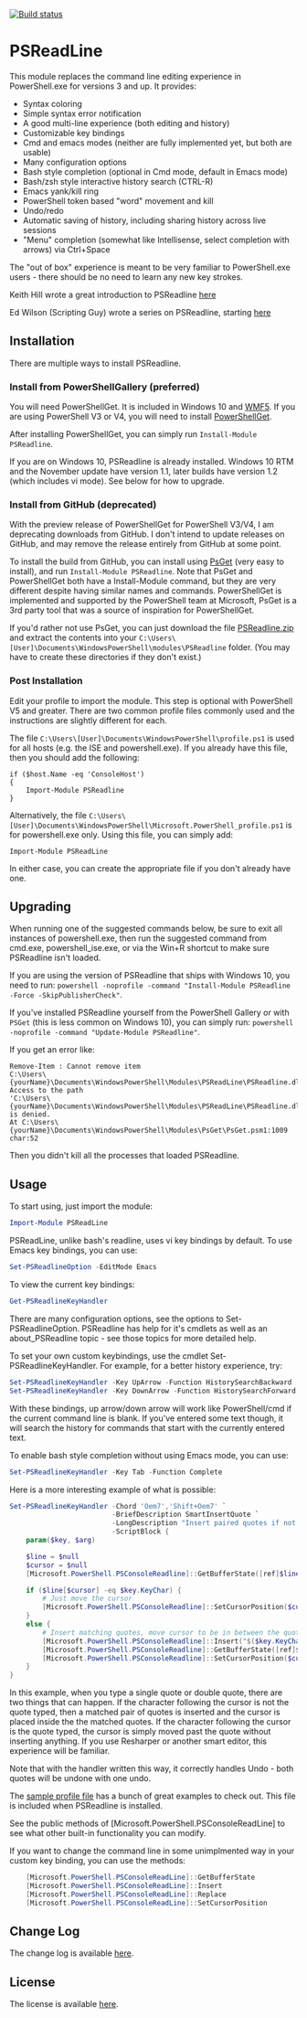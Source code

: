 [![Build status](https://ci.appveyor.com/api/projects/status/0xu8r817dl6qt0g4?svg=true)](https://ci.appveyor.com/project/lzybkr/psreadline)

# PSReadLine

This module replaces the command line editing experience in PowerShell.exe for versions 3 and up.
It provides:

* Syntax coloring
* Simple syntax error notification
* A good multi-line experience (both editing and history)
* Customizable key bindings
* Cmd and emacs modes (neither are fully implemented yet, but both are usable)
* Many configuration options
* Bash style completion (optional in Cmd mode, default in Emacs mode)
* Bash/zsh style interactive history search (CTRL-R)
* Emacs yank/kill ring
* PowerShell token based "word" movement and kill
* Undo/redo
* Automatic saving of history, including sharing history across live sessions
* "Menu" completion (somewhat like Intellisense, select completion with arrows) via Ctrl+Space

The "out of box" experience is meant to be very familiar to PowerShell.exe users - there should be no need to learn any new key strokes.

Keith Hill wrote a great introduction to PSReadline [here](http://rkeithhill.wordpress.com/2013/10/18/psreadline-a-better-line-editing-experience-for-the-powershell-console/)

Ed Wilson (Scripting Guy) wrote a series on PSReadline, starting [here](http://blogs.technet.com/b/heyscriptingguy/archive/2014/06/16/the-search-for-a-better-powershell-console-experience.aspx)

## Installation

There are multiple ways to install PSReadline.

### Install from PowerShellGallery (preferred)

You will need PowerShellGet.  It is included in Windows 10 and [WMF5](http://go.microsoft.com/fwlink/?LinkId=398175). If you are using PowerShell V3 or V4, you will need to install [PowerShellGet](https://www.microsoft.com/en-us/download/details.aspx?id=49186).

After installing PowerShellGet, you can simply run `Install-Module PSReadline`.

If you are on Windows 10, PSReadline is already installed. Windows 10 RTM and the November update have version 1.1, later builds have version 1.2 (which includes vi mode). See below for how to upgrade.

### Install from GitHub (deprecated)

With the preview release of PowerShellGet for PowerShell V3/V4, I am deprecating downloads from GitHub.  I don't intend to update releases on GitHub, and may remove the release entirely from GitHub at some point.

To install the build from GitHub, you can install using [PsGet](http://psget.net) (very easy to install), and run `Install-Module PSReadline`.  Note that PsGet and PowerShellGet both have a Install-Module command, but they are very different despite having similar names and commands. PowerShellGet is implemented and supported by the PowerShell team at Microsoft, PsGet is a 3rd party tool that was a source of inspiration for PowerShellGet.

If you'd rather not use PsGet, you can just download the file [PSReadline.zip](https://github.com/lzybkr/PSReadLine/releases/download/Latest/PSReadline.zip) and extract the contents into your `C:\Users\[User]\Documents\WindowsPowerShell\modules\PSReadline` folder. (You may have to create these directories if they don't exist.)

### Post Installation

Edit your profile to import the module. This step is optional with PowerShell V5 and greater. There are two common profile files commonly used and the instructions are slightly different for each.

The file `C:\Users\[User]\Documents\WindowsPowerShell\profile.ps1` is used for all hosts (e.g. the ISE and powershell.exe).  If you already have this file, then you should add the following:

```
if ($host.Name -eq 'ConsoleHost')
{
    Import-Module PSReadline
}
```

Alternatively, the file `C:\Users\[User]\Documents\WindowsPowerShell\Microsoft.PowerShell_profile.ps1` is for powershell.exe only.  Using this file, you can simply add:

```
Import-Module PSReadLine  
```

In either case, you can create the appropriate file if you don't already have one.

## Upgrading

When running one of the suggested commands below, be sure to exit all instances of powershell.exe, then run the suggested command from cmd.exe, powershell_ise.exe, or via the Win+R shortcut to make sure PSReadline isn't loaded.

If you are using the version of PSReadline that ships with Windows 10, you need to run: `powershell -noprofile -command "Install-Module PSReadline -Force -SkipPublisherCheck"`.

If you've installed PSReadline yourself from the PowerShell Gallery or with `PSGet` (this is less common on Windows 10), you can simply run: `powershell -noprofile -command "Update-Module PSReadline"`.

If you get an error like:

```
Remove-Item : Cannot remove item
C:\Users\{yourName}\Documents\WindowsPowerShell\Modules\PSReadLine\PSReadline.dll: Access to the path
'C:\Users\{yourName}\Documents\WindowsPowerShell\Modules\PSReadLine\PSReadline.dll' is denied.
At C:\Users\{yourName}\Documents\WindowsPowerShell\Modules\PsGet\PsGet.psm1:1009 char:52
```

Then you didn't kill all the processes that loaded PSReadline.

## Usage

To start using, just import the module:

```powershell
Import-Module PSReadLine
```

PSReadLine, unlike bash's readline, uses vi key bindings by default. To use Emacs key bindings, you can use:

```powershell
Set-PSReadlineOption -EditMode Emacs
```

To view the current key bindings:
```powershell
Get-PSReadlineKeyHandler
```

There are many configuration options, see the options to Set-PSReadlineOption.  PSReadline has help for it's cmdlets as well as an about_PSReadline topic - see those topics for more detailed help.

To set your own custom keybindings, use the cmdlet Set-PSReadlineKeyHandler.  For example, for a better history experience, try:

```powershell
Set-PSReadlineKeyHandler -Key UpArrow -Function HistorySearchBackward
Set-PSReadlineKeyHandler -Key DownArrow -Function HistorySearchForward
```

With these bindings, up arrow/down arrow will work like PowerShell/cmd if the current command line is blank.  If you've entered some text though, it will search the history for commands that start with the currently entered text.

To enable bash style completion without using Emacs mode, you can use:

```powershell
Set-PSReadlineKeyHandler -Key Tab -Function Complete
```

Here is a more interesting example of what is possible:

```powershell
Set-PSReadlineKeyHandler -Chord 'Oem7','Shift+Oem7' `
                         -BriefDescription SmartInsertQuote `
                         -LongDescription "Insert paired quotes if not already on a quote" `
                         -ScriptBlock {
    param($key, $arg)

    $line = $null
    $cursor = $null
    [Microsoft.PowerShell.PSConsoleReadline]::GetBufferState([ref]$line, [ref]$cursor)

    if ($line[$cursor] -eq $key.KeyChar) {
        # Just move the cursor
        [Microsoft.PowerShell.PSConsoleReadline]::SetCursorPosition($cursor + 1)
    }
    else {
        # Insert matching quotes, move cursor to be in between the quotes
        [Microsoft.PowerShell.PSConsoleReadline]::Insert("$($key.KeyChar)" * 2)
        [Microsoft.PowerShell.PSConsoleReadline]::GetBufferState([ref]$line, [ref]$cursor)
        [Microsoft.PowerShell.PSConsoleReadline]::SetCursorPosition($cursor - 1)
    }
}
```

In this example, when you type a single quote or double quote, there are two things that can happen.  If the character following the cursor is not the quote typed, then a matched pair of quotes is inserted and the cursor is placed inside the the matched quotes.  If the character following the cursor is the quote typed, the cursor is simply moved past the quote without inserting anything.  If you use Resharper or another smart editor, this experience will be familiar.

Note that with the handler written this way, it correctly handles Undo - both quotes will be undone with one undo.

The [sample profile file](https://github.com/lzybkr/PSReadLine/blob/master/PSReadLine/SamplePSReadlineProfile.ps1) has a bunch of great examples to check out.  This file is included when PSReadline is installed.

See the public methods of [Microsoft.PowerShell.PSConsoleReadLine] to see what other built-in functionality you can modify.

If you want to change the command line in some unimplmented way in your custom key binding, you can use the methods:

```powershell
    [Microsoft.PowerShell.PSConsoleReadLine]::GetBufferState
    [Microsoft.PowerShell.PSConsoleReadLine]::Insert
    [Microsoft.PowerShell.PSConsoleReadLine]::Replace
    [Microsoft.PowerShell.PSConsoleReadLine]::SetCursorPosition
```

## Change Log

The change log is available [here](https://github.com/lzybkr/PSReadLine/blob/master/PSReadLine/Changes.txt).

## License

The license is available [here](https://github.com/lzybkr/PSReadLine/blob/master/PSReadLine/License.txt).

